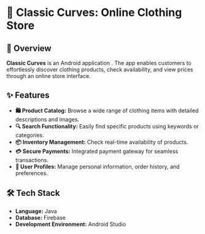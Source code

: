 # 👗 Classic Curves: Online Clothing Store

## 📌 Overview
**Classic Curves** is an Android application . The app enables customers to effortlessly discover clothing products, check availability, and view prices through an online store interface.

## ✨ Features
- **🛍️ Product Catalog:** Browse a wide range of clothing items with detailed descriptions and images.
- **🔍 Search Functionality:** Easily find specific products using keywords or categories.
- **📦 Inventory Management:** Check real-time availability of products.
- **💳 Secure Payments:** Integrated payment gateway for seamless transactions.
- **👤 User Profiles:** Manage personal information, order history, and preferences.

## 🛠️ Tech Stack
- **Language:** Java
- **Database:** Firebase
- **Development Environment:** Android Studio
